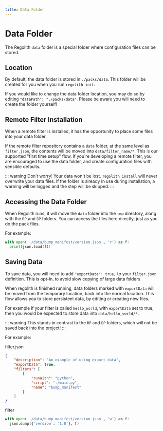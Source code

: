 ```yaml
---
title: Data Folder
---
```


# Data Folder

The Regolith `data` folder is a special folder where configuration files can be stored.

## Location

By default, the data folder is stored in `./packs/data`. This folder will be created for you when you run `regolith init`.

If you would like to change the data folder location, you may do so by editing `"dataPath": "./packs/data"`. Please be aware you will need to create the folder yourself!

## Remote Filter Installation

When a remote filter is installed, it has the opportunity to place some files into your data folder. 

If the remote filter repository contains a `data` folder, at the same level as `filter.json`, the contents will be moved into `data/filter_name/*`. This is our supported "first time setup" flow. If you're developing a remote filter, you are encouraged to use the data folder, and create configuration files with sensible defaults.

::: warning
Don't worry! Your data won't be lost. `regolith install` will never overwrite your data files. If the folder is already in use during installation, a warning will be logged and the step will be skipped.
:::

## Accessing the Data Folder

When Regolith runs, it will move the `data` folder into the `tmp` directory, along with the `RP` and `BP` folders. You can access the files here directly, just as you do the pack files.

For example:

```python
with open('./data/bump_manifest/version.json', 'r') as f:
  print(json.load(f))
```

## Saving Data

To save data, you will need to add `"exportData": true,` to your `filter.json` definition. This is opt-in, to avoid slow copying of large data folders.

When regolith is finished running, data folders marked with `exportData` will be moved from the temporary location, back into the normal location. This flow allows you to store persistent data, by editing or creating new files. 

For example if your filter is called `hello_world`, with `exportData` set to true, then you would be expected to store data into `data/hello_world/*`. 

::: warning
This stands in contrast to the `RP` and `BP` folders, which will not be saved back into the project!
:::

For example:

filter.json
```json
{
    "description": "An example of using export data",
    "exportData": true,
    "filters": [
        {
            "runWith": "python",
            "script": "./main.py",
            "name": "bump_manifest"
        }
    ]
}
```

filter
```python
with open('./data/bump_manifest/version.json', 'w') as f:
  json.dump({'version': '1.0'}, f)
```
